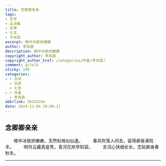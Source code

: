 ```yaml
---
title: 念卿卿亲亲
tags:
- 文学
- 古诗集
- 古体
- 七古
- 平水韵
excerpt: 皓中冰肤娇嫩嫩
author: 李岚霏
description: 皓中冰肤娇嫩嫩
copyright_author: 李岚霏
copyright_author_href: /categories/作者/李岚霏/
comment: gitalk
sticky: 100
categories:
- - 古诗
  - 古体
  - 七言
- - 作者
  - 李岚霏
abbrlink: 3b2d329a
date: 2024-11-04 20:00:11
---
```


## 念卿卿亲亲

&emsp;&emsp;皓中冰肤娇嫩嫩，天然标格似仙逢。
&emsp;&emsp;春风吹落人间去，留得卿香满院丰。
&emsp;&emsp;明月云藏真是秀，青河花岸早知容。
&emsp;&emsp;言词心快细长长，念贴卿身春秋冬。

---